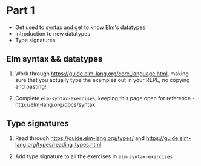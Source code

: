 # Part 1

* Get used to syntax and get to know Elm's datatypes
* Introduction to new datatypes
* Type signatures

## Elm syntax && datatypes

1. Work through https://guide.elm-lang.org/core_language.html, making sure that you actually type the examples out in your REPL, no copying and pasting!

2. Complete `elm-syntax-exercises`, keeping this page open for reference - http://elm-lang.org/docs/syntax

## Type signatures

1. Read through https://guide.elm-lang.org/types/ and https://guide.elm-lang.org/types/reading_types.html

2. Add type signature to all the exercises in `elm-syntax-exercises`
